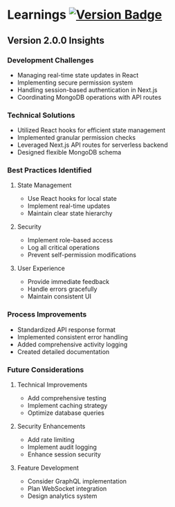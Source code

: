 # Learnings [![Version Badge](https://img.shields.io/badge/version-2.0.0-blue)](RELEASE_NOTES.md)

## Version 2.0.0 Insights

### Development Challenges
- Managing real-time state updates in React
- Implementing secure permission system
- Handling session-based authentication in Next.js
- Coordinating MongoDB operations with API routes

### Technical Solutions
- Utilized React hooks for efficient state management
- Implemented granular permission checks
- Leveraged Next.js API routes for serverless backend
- Designed flexible MongoDB schema

### Best Practices Identified
1. State Management
   - Use React hooks for local state
   - Implement real-time updates
   - Maintain clear state hierarchy

2. Security
   - Implement role-based access
   - Log all critical operations
   - Prevent self-permission modifications

3. User Experience
   - Provide immediate feedback
   - Handle errors gracefully
   - Maintain consistent UI

### Process Improvements
- Standardized API response format
- Implemented consistent error handling
- Added comprehensive activity logging
- Created detailed documentation

### Future Considerations
1. Technical Improvements
   - Add comprehensive testing
   - Implement caching strategy
   - Optimize database queries

2. Security Enhancements
   - Add rate limiting
   - Implement audit logging
   - Enhance session security

3. Feature Development
   - Consider GraphQL implementation
   - Plan WebSocket integration
   - Design analytics system
